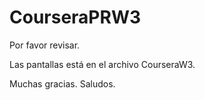 # CourseraPRW3

Por favor revisar.

Las pantallas está en  el archivo CourseraW3.


Muchas gracias.
Saludos.
